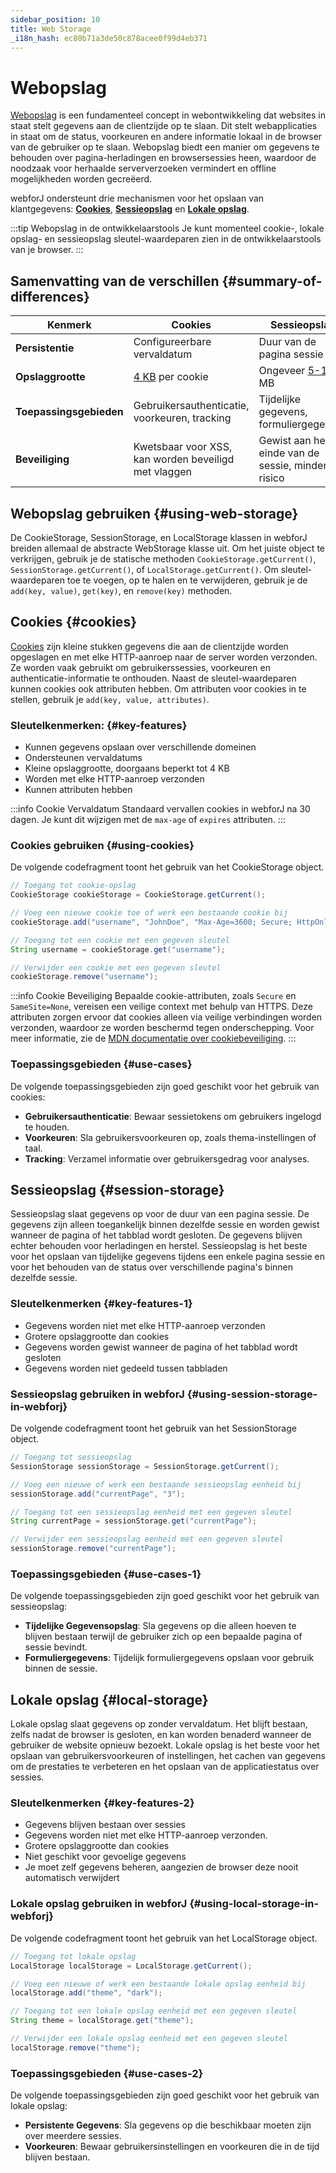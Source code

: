 ```yaml
---
sidebar_position: 10
title: Web Storage
_i18n_hash: ec80b71a3de50c878acee0f99d4eb371
---
```

<!-- vale off -->
# Webopslag <DocChip chip='since' label='23.06' />
<!-- vale on -->

[Webopslag](https://developer.mozilla.org/en-US/docs/Web/API/Web_Storage_API) is een fundamenteel concept in webontwikkeling dat websites in staat stelt gegevens aan de clientzijde op te slaan. Dit stelt webapplicaties in staat om de status, voorkeuren en andere informatie lokaal in de browser van de gebruiker op te slaan. Webopslag biedt een manier om gegevens te behouden over pagina-herladingen en browsersessies heen, waardoor de noodzaak voor herhaalde serververzoeken vermindert en offline mogelijkheden worden gecreëerd.

webforJ ondersteunt drie mechanismen voor het opslaan van klantgegevens: [**Cookies**](#cookies), [**Sessieopslag**](#session-storage) en [**Lokale opslag**](#local-storage).

:::tip Webopslag in de ontwikkelaarstools
Je kunt momenteel cookie-, lokale opslag- en sessieopslag sleutel-waardeparen zien in de ontwikkelaarstools van je browser.
:::

## Samenvatting van de verschillen {#summary-of-differences}
| Kenmerk            | Cookies                                      | Sessieopslag                          | Lokale opslag                            |
|--------------------|----------------------------------------------|------------------------------------------|------------------------------------------|
| **Persistentie**    | Configureerbare vervaldatum                 | Duur van de pagina sessie             | Persistente tot expliciet verwijderd      |
| **Opslaggrootte**   | [4 KB](https://en.wikipedia.org/wiki/HTTP_cookie#Implementation) per cookie                             | Ongeveer [5-10](https://en.wikipedia.org/wiki/Web_storage#Storage_size) MB                           | Ongeveer [5-10](https://en.wikipedia.org/wiki/Web_storage#Storage_size) MB                           |
| **Toepassingsgebieden**      | Gebruikersauthenticatie, voorkeuren, tracking   | Tijdelijke gegevens, formuliergegevens                | Persistente instellingen, gebruikersvoorkeurs    |
| **Beveiliging**       | Kwetsbaar voor XSS, kan worden beveiligd met vlaggen | Gewist aan het einde van de sessie, minder risico        | Toegankelijk via JavaScript, potentieel risico|

## Webopslag gebruiken {#using-web-storage}
De <JavadocLink type="foundation" location="com/webforj/webstorage/CookieStorage" code='true'>CookieStorage</JavadocLink>, <JavadocLink type="foundation" location="com/webforj/webstorage/SessionStorage" code='true'>SessionStorage</JavadocLink>, en <JavadocLink type="foundation" location="com/webforj/webstorage/LocalStorage" code='true'>LocalStorage</JavadocLink> klassen in webforJ breiden allemaal de abstracte <JavadocLink type="foundation" location="com/webforj/webstorage/WebStorage" code='true'>WebStorage</JavadocLink> klasse uit. Om het juiste object te verkrijgen, gebruik je de statische methoden `CookieStorage.getCurrent()`,  `SessionStorage.getCurrent()`, of `LocalStorage.getCurrent()`. Om sleutel-waardeparen toe te voegen, op te halen en te verwijderen, gebruik je de `add(key, value)`, `get(key)`, en `remove(key)` methoden.

## Cookies {#cookies}
[Cookies](https://developer.mozilla.org/en-US/docs/Web/HTTP/Cookies) zijn kleine stukken gegevens die aan de clientzijde worden opgeslagen en met elke HTTP-aanroep naar de server worden verzonden. Ze worden vaak gebruikt om gebruikerssessies, voorkeuren en authenticatie-informatie te onthouden. Naast de sleutel-waardeparen kunnen cookies ook attributen hebben. Om attributen voor cookies in te stellen, gebruik je `add(key, value, attributes)`.

### Sleutelkenmerken: {#key-features}
- Kunnen gegevens opslaan over verschillende domeinen
- Ondersteunen vervaldatums
- Kleine opslaggrootte, doorgaans beperkt tot 4 KB
- Worden met elke HTTP-aanroep verzonden
- Kunnen attributen hebben

:::info Cookie Vervaldatum
Standaard vervallen cookies in webforJ na 30 dagen. Je kunt dit wijzigen met de `max-age` of `expires` attributen.
:::

### Cookies gebruiken {#using-cookies}

De volgende codefragment toont het gebruik van het <JavadocLink type="foundation" location="com/webforj/webstorage/CookieStorage" code='true'>CookieStorage</JavadocLink> object.

```java
// Toegang tot cookie-opslag
CookieStorage cookieStorage = CookieStorage.getCurrent();

// Voeg een nieuwe cookie toe of werk een bestaande cookie bij
cookieStorage.add("username", "JohnDoe", "Max-Age=3600; Secure; HttpOnly");

// Toegang tot een cookie met een gegeven sleutel
String username = cookieStorage.get("username");

// Verwijder een cookie met een gegeven sleutel
cookieStorage.remove("username");
```
:::info Cookie Beveiliging
Bepaalde cookie-attributen, zoals `Secure` en `SameSite=None`, vereisen een veilige context met behulp van HTTPS. Deze attributen zorgen ervoor dat cookies alleen via veilige verbindingen worden verzonden, waardoor ze worden beschermd tegen onderschepping. Voor meer informatie, zie de [MDN documentatie over cookiebeveiliging](https://developer.mozilla.org/en-US/docs/Web/HTTP/Cookies#security).
:::

### Toepassingsgebieden {#use-cases}
De volgende toepassingsgebieden zijn goed geschikt voor het gebruik van cookies:

- **Gebruikersauthenticatie**: Bewaar sessietokens om gebruikers ingelogd te houden.
- **Voorkeuren**: Sla gebruikersvoorkeuren op, zoals thema-instellingen of taal.
- **Tracking**: Verzamel informatie over gebruikersgedrag voor analyses.


## Sessieopslag {#session-storage}
Sessieopslag slaat gegevens op voor de duur van een pagina sessie. De gegevens zijn alleen toegankelijk binnen dezelfde sessie en worden gewist wanneer de pagina of het tabblad wordt gesloten. De gegevens blijven echter behouden voor herladingen en herstel. Sessieopslag is het beste voor het opslaan van tijdelijke gegevens tijdens een enkele pagina sessie en voor het behouden van de status over verschillende pagina's binnen dezelfde sessie.

### Sleutelkenmerken {#key-features-1}
- Gegevens worden niet met elke HTTP-aanroep verzonden
- Grotere opslaggrootte dan cookies
- Gegevens worden gewist wanneer de pagina of het tabblad wordt gesloten
- Gegevens worden niet gedeeld tussen tabbladen

### Sessieopslag gebruiken in webforJ {#using-session-storage-in-webforj}

De volgende codefragment toont het gebruik van het <JavadocLink type="foundation" location="com/webforj/webstorage/SessionStorage" code='true'>SessionStorage</JavadocLink> object.

```java
// Toegang tot sessieopslag
SessionStorage sessionStorage = SessionStorage.getCurrent();

// Voeg een nieuwe of werk een bestaande sessieopslag eenheid bij
sessionStorage.add("currentPage", "3");

// Toegang tot een sessieopslag eenheid met een gegeven sleutel
String currentPage = sessionStorage.get("currentPage");

// Verwijder een sessieopslag eenheid met een gegeven sleutel
sessionStorage.remove("currentPage");
```

### Toepassingsgebieden {#use-cases-1}
De volgende toepassingsgebieden zijn goed geschikt voor het gebruik van sessieopslag:

- **Tijdelijke Gegevensopslag**: Sla gegevens op die alleen hoeven te blijven bestaan terwijl de gebruiker zich op een bepaalde pagina of sessie bevindt.
- **Formuliergegevens**: Tijdelijk formuliergegevens opslaan voor gebruik binnen de sessie.

## Lokale opslag {#local-storage}
Lokale opslag slaat gegevens op zonder vervaldatum. Het blijft bestaan, zelfs nadat de browser is gesloten, en kan worden benaderd wanneer de gebruiker de website opnieuw bezoekt. Lokale opslag is het beste voor het opslaan van gebruikersvoorkeuren of instellingen, het cachen van gegevens om de prestaties te verbeteren en het opslaan van de applicatiestatus over sessies.

### Sleutelkenmerken {#key-features-2}

- Gegevens blijven bestaan over sessies
- Gegevens worden niet met elke HTTP-aanroep verzonden.
- Grotere opslaggrootte dan cookies
- Niet geschikt voor gevoelige gegevens
- Je moet zelf gegevens beheren, aangezien de browser deze nooit automatisch verwijdert

### Lokale opslag gebruiken in webforJ {#using-local-storage-in-webforj}

De volgende codefragment toont het gebruik van het <JavadocLink type="foundation" location="com/webforj/webstorage/LocalStorage" code='true'>LocalStorage</JavadocLink> object.

```java
// Toegang tot lokale opslag
LocalStorage localStorage = LocalStorage.getCurrent();

// Voeg een nieuwe of werk een bestaande lokale opslag eenheid bij
localStorage.add("theme", "dark");

// Toegang tot een lokale opslag eenheid met een gegeven sleutel
String theme = localStorage.get("theme");

// Verwijder een lokale opslag eenheid met een gegeven sleutel
localStorage.remove("theme");
```

### Toepassingsgebieden {#use-cases-2}
De volgende toepassingsgebieden zijn goed geschikt voor het gebruik van lokale opslag:

- **Persistente Gegevens**: Sla gegevens op die beschikbaar moeten zijn over meerdere sessies.
- **Voorkeuren**: Bewaar gebruikersinstellingen en voorkeuren die in de tijd blijven bestaan.

